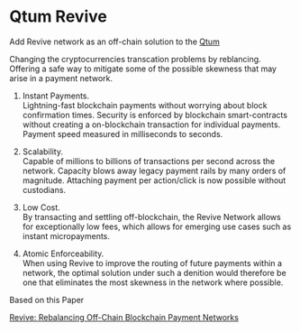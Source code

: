 # Qtum Revive
Add Revive network as an off-chain solution to the [Qtum](https://github.com/qtumproject)

Changing the cryptocurrencies transcation problems by reblancing. 
Offering a safe way to mitigate some of the possible
skewness that may arise in a payment network.

1. Instant Payments.  
Lightning-fast blockchain payments without worrying about block confirmation times. Security is enforced by blockchain smart-contracts without creating a on-blockchain transaction for individual payments. Payment speed measured in milliseconds to seconds.

2. Scalability.  
Capable of millions to billions of transactions per second across the network. Capacity blows away legacy payment rails by many orders of magnitude. Attaching payment per action/click is now possible without custodians.

3. Low Cost.  
By transacting and settling off-blockchain, the Revive Network allows for exceptionally low fees, which allows for emerging use cases such as instant micropayments.
4. Atomic Enforceability.  
 When using Revive to improve the routing of future payments within a network, the optimal solution under such a denition would therefore be one that eliminates the most skewness in the network where possible.

Based on this Paper

[Revive: Rebalancing Off-Chain Blockchain Payment Networks](https://eprint.iacr.org/2017/823.pdf)
